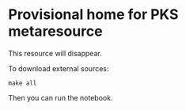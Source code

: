 # Provisional home for PKS metaresource

This resource will disappear. 

To download external sources:

```
make all
```

Then you can run the notebook.